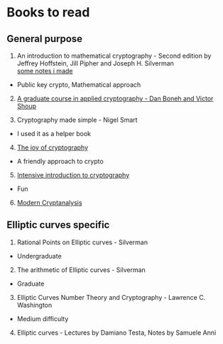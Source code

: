 # Books to read

## General purpose

1. An introduction to mathematical cryptography - Second edition by Jeffrey Hoffstein, Jill Pipher and Joseph H. Silverman  
[some notes i made](https://github.com/zademn/math_crypto_nb)
- Public key crypto, Mathematical approach

2. [A graduate course in applied cryptography - Dan Boneh and Victor Shoup](http://toc.cryptobook.us/)

3. Cryptography made simple - Nigel Smart
- I used it as a helper book 

4. [The joy of cryptography](https://web.engr.oregonstate.edu/~rosulekm/crypto/)
- A friendly approach to crypto

5. [Intensive introduction to cryptography](https://files.boazbarak.org/crypto/lnotes_book.pdf)
- Fun

6. [Modern Cryptanalysis](https://swenson.io/Modern%20Cryptanalysis%20v1.1%202022-01-23.pdf)


## Elliptic curves specific
1. Rational Points on Elliptic curves - Silverman
- Undergraduate 
2. The arithmetic of Elliptic curves - Silverman
- Graduate
3. Elliptic Curves Number Theory and Cryptography - Lawrence C. Washington
- Medium difficulty
4. Elliptic curves - Lectures by Damiano Testa, Notes by Samuele Anni



